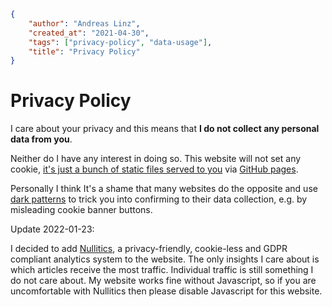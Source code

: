 ```json
{
    "author": "Andreas Linz",
    "created_at": "2021-04-30",
    "tags": ["privacy-policy", "data-usage"],
    "title": "Privacy Policy"
}
```

# Privacy Policy

I care about your privacy and this means that **I do not collect any personal data from you**.
    
Neither do I have any interest in doing so.  This website will not set any cookie, [it's just a bunch of static files served to you][repo] via [GitHub pages][gh-pages].

Personally I think It's a shame that many websites do the opposite and use [dark patterns][dp] to trick you into confirming to their data collection, e.g. by misleading cookie banner buttons.

Update 2022-01-23:

I decided to add [Nullitics], a privacy-friendly, cookie-less and GDPR compliant analytics system to the website.  The only insights I care about is which articles receive the most traffic.  Individual traffic is still something I do not care about.  My website works fine without Javascript, so if you are uncomfortable with Nullitics then please disable Javascript for this website.

[dp]: https://www.darkpatterns.org/
[repo]: https://github.com/klingtnet/klingtnet.github.io
[gh-pages]: https://docs.github.com/en/pages
[Nullitics]: https://nullitics.com/